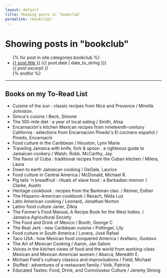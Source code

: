 ```yaml
---
layout: default
title: Showing posts in "bookclub"
permalink: /bookclub/
---
```


<h1>Showing posts in "bookclub"</h1>

<ul>
  {% for post in site.categories.bookclub %}
    <li><a href="/food{{ post.url }}">{{ post.title }}</a> ({{ post.date | date_to_string }})<br>
      <i>{{ post.excerpt }}</i>
    </li>
  {% endfor %}
</ul>
<hr>

## Books on my To-Read List

* Cuisine of the sun : classic recipes from Nice and Provence / Mireille Johnston.
* Simca's cuisine / Beck, Simone
* The 100-mile diet : a year of local eating / Smith, Alisa
* Encarnación's kitchen Mexican recipes from nineteenth-century California : selections from Encarnación Pinedo's El cocinero español / Pinedo, Encarnació
* Food culture in the Caribbean / Houston, Lynn Marie
* Traveling Jamaica with knife, fork & spoon : a righteous guide to Jamaican cookery / Walsh, Robb. McCarthy, Jay.
* The flavor of Cuba : traditional recipes from the Cuban kitchen / Milera, Laura
* Down to earth Jamaican cooking / DeGale, Laurice
* Food culture in Central America / McDonald, Michael R.
* Pig tails 'n breadfruit : rituals of slave food : a Barbadian memoir / Clarke, Austin
* Heritage cookbook : recipes from the Barkman clan. / Reimer, Esther
* The Hispanic-American cookbook / Rexach, Nilda Luz
* Latin American cooking / Leonard, Jonathan Norton
* Latino food culture Janer, Zilkia
* The Farmer's Food Manual, A Recipe Book for the West Indies. / Jamaica Agricultural Society
* The Food and Drink of Mexico / Booth, George C
* The Real Jerk : new Caribbean cuisine / Pottinger, Lily
* Food culture in South America / Lovera, José Rafael
* Taco USA : how Mexican food conquered America / Arellano, Gustavo
* The Art of Mexican Cooking / Aaron, Jan Salom
* Voices in the kitchen views of food and the world from working-class Mexican and Mexican American women / Abarca, Meredith E.
* Michael Field's culinary classics and improvisations / Field, Michael
* Stuffed : adventures of a restaurant family / Volk, Patricia
* Educated Tastes: Food, Drink, and Connoisseur Culture / Jeremy Strong
